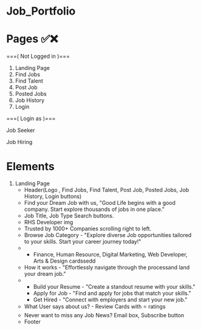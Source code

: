 # Job_Portfolio

# Pages ✅❌

===( Not Logged in )===

1. Landing Page
2. Find Jobs
3. Find Talent
4. Post Job
5. Posted Jobs
6. Job History
7. Login 

===( Login as )===

Job Seeker

Job Hiring

# Elements

1. Landing Page
   - Header(Logo , Find Jobs, Find Talent, Post Job, Posted Jobs, Job History, Login buttons)
   - Find your Dream Job with us, "Good Life begins with a good company. Start explore thousands of jobs in one place."
   - Job Title, Job Type Search buttons.
   - RHS Developer img
   - Trusted by 1000+ Companies scrolling right to left.
   - Browse Job Category - "Explore diverse Job opportunities tailored to your skills. Start your career journey today!"
   - - Finance, Human Resource, Digital Marketing, Web Developer,  Arts & Design cardssedd
   - How it works - "Effortlessly navigate through the processand land your dream job."
   - - Build your Resume - "Create a standout resume with your skills."
     - Apply for Job - "Find and apply for jobs that match your skills."
     - Get Hired - "Connect with employers and start your new job."
   - What User says about us? - Review Cards with ⭐ ratings
   - Never want to miss any Job News? Email box, Subscribe button
   - Footer

